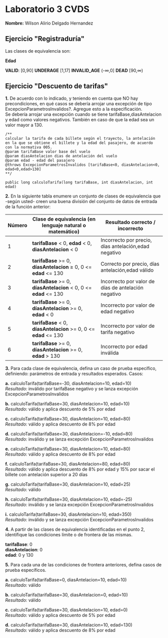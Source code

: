 # Laboratorio 3 CVDS
**Nombre:** Wilson Alirio Delgado Hernandez

## Ejercicio "Registraduría"
Las clases de equivalencia son:

**Edad**

**VALID**: [0,90]
**UNDERAGE** [1,17]
**INVALID_AGE** (-∞,0]
**DEAD** [90,∞)



## Ejercicio "Descuento de tarifas"


**1.** De acuerdo con lo indicado, y teniendo en cuenta que NO hay precondiciones, en qué casos se debería arrojar una excepción de tipo ExcepcionParametrosInvalidos?. Agregue esto a la especificación.\
Se debería arrojar una excepción cuando se tiene tarifaBase,diasAntelacion y edad como valores negativos. 
También en caso de que la edad sea un valor mayor a 130.

~~~
/**
calcular la tarifa de cada billete según el trayecto, la antelación 
en la que se obtiene el billete y la edad del pasajero, de acuerdo 
con la normativa 005.
@param tarifaBase valor base del vuelo
@param diasAntelacion dias de antelación del vuelo
@param edad - edad del pasajero
@throws ExcepcionParametrosInvalidos [tarifaBase<0, diasAntelacion<0, edad<0,edad>130]
**/

public long calculoTarifa(long tarifaBase, int diasAntelacion, int edad)
~~~

**2.** En la siguiente tabla enumere un conjunto de clases de equivalencia que -según usted- creen una buena división del conjunto de datos de entrada de la función anterior:


| Número | Clase de equivalencia (en lenguaje natural o matemático) | Resultado correcto / incorrecto |
| -- | -- | -- |
| 1 | **tarifaBase** < 0, **edad** < 0, **diasAntelacion** < 0 | Incorrecto por precio, días antelación,edad negativo |
| 2 | **tarifaBase** >= 0, **díasAntelacion** ≥ 0, 0 <= **edad** <= 130 | Correcto por precio, días antelación,edad válido |
| 3 | **tarifaBase** >= 0, **díasAntelacion** < 0, 0 <= **edad** <= 130 | Incorrecto por valor de días de antelación negativo |
| 4 | **tarifaBase** >= 0, **díasAntelacion** >= 0, **edad** < 0 | Incorrecto por valor de edad negativo |
| 5 | **tarifaBase** < 0, **díasAntelacion** >= 0, 0 <= **edad** <= 130 |  Incorrecto por valor de tarifa negativo |
| 6 | **tarifaBase** >= 0, **díasAntelacion** >= 0, **edad** > 130 | Incorrecto por edad inválida |



**3.** Para cada clase de equivalencia, defina un caso de prueba específico, definiendo: parámetros de entrada y resultados esperados.
Casos:

**a.**
calculoTarifa(tarifaBase=-30, diasAntelacion=10, edad=10)\
*Resultado:* inválido por tarifaBase negativo y se lanza excepción  ExcepcionParametrosInvalidos

**b.**
calculoTarifa(tarifaBase=30, diasAntelacion=10, edad=10)\
*Resultado:* válido y aplica descuento de 5% por edad

**c.**
calculoTarifa(tarifaBase=30, diasAntelacion=10, edad=80)\
*Resultado:* válido y aplica descuento de 8% por edad

**d.**
calculoTarifa(tarifaBase=30, diasAntelacion=-10, edad=80)\
*Resultado:* inválido y se lanza excepción  ExcepcionParametrosInvalidos


**e.**
calculoTarifa(tarifaBase=30, diasAntelacion=10, edad=80)\
*Resultado:* válido y aplica descuento de 8% por edad


**f.**
calculoTarifa(tarifaBase=30, diasAntelacion=80, edad=80)\
*Resultado:* válido y aplica descuento de 8% por edad y 15% por sacar el billete con antelación superior a 20 días


**g.**
calculoTarifa(tarifaBase=30, diasAntelacion=10, edad=25)\
*Resultado:* válido 


**h.**
calculoTarifa(tarifaBase=30, diasAntelacion=10, edad=-25)\
*Resultado:* inválido y  se lanza excepción  ExcepcionParametrosInvalidos

**i.**
calculoTarifa(tarifaBase=30, diasAntelacion=10, edad=350)\
*Resultado:* inválido y  se lanza excepción  ExcepcionParametrosInvalidos


**4.** A partir de las clases de equivalencia identificadas en el punto 2, identifique las condiciones límite o de frontera de las mismas.

**tarifaBase**: 0\
**diasAntelacion**: 0\
**edad**: 0 y 130

**5.** Para cada una de las condiciones de frontera anteriores, defina casos de prueba específicos.

**a.**
calculoTarifa(tarifaBase=0, diasAntelacion=10, edad=10)\
*Resultado:* válido 

**b.**
calculoTarifa(tarifaBase=30, diasAntelacion=0, edad=10)\
*Resultado:* válido

**c.**
calculoTarifa(tarifaBase=30, diasAntelacion=10, edad=0)\
*Resultado:* válido y aplica descuento de 5% por edad

**d.**
calculoTarifa(tarifaBase=30, diasAntelacion=10, edad=130)\
*Resultado:* válido y aplica descuento de 8% por edad
